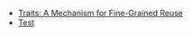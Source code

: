 * [Traits: A Mechanism for Fine-Grained Reuse](http://scg.unibe.ch/archive/papers/Duca06bTOPLASTraits.pdf)
* [Test](Test)
